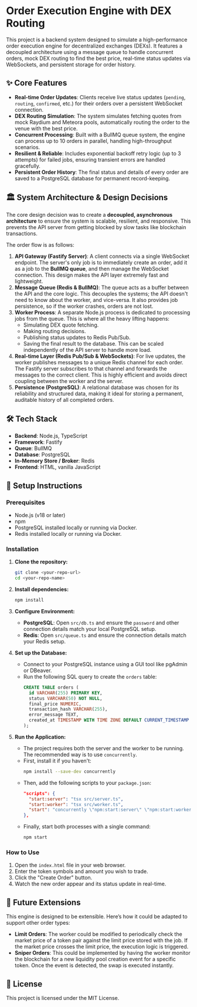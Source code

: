 # Order Execution Engine with DEX Routing

This project is a backend system designed to simulate a high-performance order execution engine for decentralized exchanges (DEXs). It features a decoupled architecture using a message queue to handle concurrent orders, mock DEX routing to find the best price, real-time status updates via WebSockets, and persistent storage for order history.

## ✨ Core Features

* **Real-time Order Updates**: Clients receive live status updates (`pending`, `routing`, `confirmed`, etc.) for their orders over a persistent WebSocket connection.
* **DEX Routing Simulation**: The system simulates fetching quotes from mock Raydium and Meteora pools, automatically routing the order to the venue with the best price.
* **Concurrent Processing**: Built with a BullMQ queue system, the engine can process up to 10 orders in parallel, handling high-throughput scenarios.
* **Resilient & Reliable**: Includes exponential backoff retry logic (up to 3 attempts) for failed jobs, ensuring transient errors are handled gracefully.
* **Persistent Order History**: The final status and details of every order are saved to a PostgreSQL database for permanent record-keeping.

## 🏛️ System Architecture & Design Decisions

The core design decision was to create a **decoupled, asynchronous architecture** to ensure the system is scalable, resilient, and responsive. This prevents the API server from getting blocked by slow tasks like blockchain transactions.

The order flow is as follows:

1.  **API Gateway (Fastify Server)**: A client connects via a single WebSocket endpoint. The server's only job is to immediately create an order, add it as a job to the **BullMQ queue**, and then manage the WebSocket connection. This design makes the API layer extremely fast and lightweight.
2.  **Message Queue (Redis & BullMQ)**: The queue acts as a buffer between the API and the core logic. This decouples the systems; the API doesn't need to know about the worker, and vice-versa. It also provides job persistence, so if the worker crashes, orders are not lost.
3.  **Worker Process**: A separate Node.js process is dedicated to processing jobs from the queue. This is where all the heavy lifting happens:
    * Simulating DEX quote fetching.
    * Making routing decisions.
    * Publishing status updates to Redis Pub/Sub.
    * Saving the final result to the database.
    This can be scaled independently of the API server to handle more load.
4.  **Real-time Layer (Redis Pub/Sub & WebSockets)**: For live updates, the worker publishes messages to a unique Redis channel for each order. The Fastify server subscribes to that channel and forwards the messages to the correct client. This is highly efficient and avoids direct coupling between the worker and the server.
5.  **Persistence (PostgreSQL)**: A relational database was chosen for its reliability and structured data, making it ideal for storing a permanent, auditable history of all completed orders.

## 🛠️ Tech Stack

* **Backend**: Node.js, TypeScript
* **Framework**: Fastify
* **Queue**: BullMQ
* **Database**: PostgreSQL
* **In-Memory Store / Broker**: Redis
* **Frontend**: HTML, vanilla JavaScript

## 🚀 Setup Instructions

### Prerequisites

* Node.js (v18 or later)
* npm
* PostgreSQL installed locally or running via Docker.
* Redis installed locally or running via Docker.

### Installation

1.  **Clone the repository:**
    ```bash
    git clone <your-repo-url>
    cd <your-repo-name>
    ```

2.  **Install dependencies:**
    ```bash
    npm install
    ```

3.  **Configure Environment:**
    * **PostgreSQL**: Open `src/db.ts` and ensure the `password` and other connection details match your local PostgreSQL setup.
    * **Redis**: Open `src/queue.ts` and ensure the connection details match your Redis setup.

4.  **Set up the Database:**
    * Connect to your PostgreSQL instance using a GUI tool like pgAdmin or DBeaver.
    * Run the following SQL query to create the `orders` table:
        ```sql
        CREATE TABLE orders (
          id VARCHAR(255) PRIMARY KEY,
          status VARCHAR(50) NOT NULL,
          final_price NUMERIC,
          transaction_hash VARCHAR(255),
          error_message TEXT,
          created_at TIMESTAMP WITH TIME ZONE DEFAULT CURRENT_TIMESTAMP
        );
        ```

5.  **Run the Application:**
    * The project requires both the server and the worker to be running. The recommended way is to use `concurrently`.
    * First, install it if you haven't:
        ```bash
        npm install --save-dev concurrently
        ```
    * Then, add the following scripts to your `package.json`:
        ```json
        "scripts": {
          "start:server": "tsx src/server.ts",
          "start:worker": "tsx src/worker.ts",
          "start": "concurrently \"npm:start:server\" \"npm:start:worker\""
        },
        ```
    * Finally, start both processes with a single command:
        ```bash
        npm start
        ```

### How to Use

1.  Open the `index.html` file in your web browser.
2.  Enter the token symbols and amount you wish to trade.
3.  Click the "Create Order" button.
4.  Watch the new order appear and its status update in real-time.

## 🔮 Future Extensions

This engine is designed to be extensible. Here’s how it could be adapted to support other order types:

* **Limit Orders**: The worker could be modified to periodically check the market price of a token pair against the limit price stored with the job. If the market price crosses the limit price, the execution logic is triggered.
* **Sniper Orders**: This could be implemented by having the worker monitor the blockchain for a new liquidity pool creation event for a specific token. Once the event is detected, the swap is executed instantly.

## 📄 License

This project is licensed under the MIT License.
